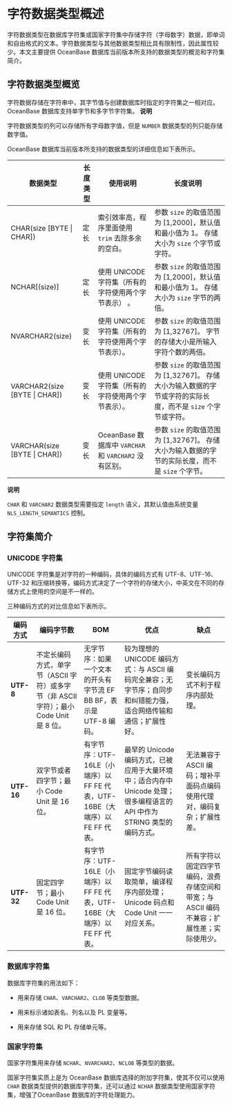 字符数据类型概述 
=============================

字符数据类型在数据库字符集或国家字符集中存储字符（字母数字）数据，即单词和自由格式的文本。字符数据类型与其他数据类型相比具有限制性，因此属性较少。本文主要提供 OceanBase 数据库当前版本所支持的数据类型的概览和字符集简介。

字符数据类型概览 
-----------------------------

字符数据存储在字符串中，其字节值与创建数据库时指定的字符集之一相对应。OceanBase 数据库支持单字节和多字节字符集。
**说明**



字符数据类型的列可以存储所有字母数字值，但是 `NUMBER` 数据类型的列只能存储数字值。

OceanBase 数据库当前版本所支持的数据类型的详细信息如下表所示。


|            **数据类型**             | **长度类型** |                  **使用说明**                   |                                       **长度说明**                                        |
|---------------------------------|----------|---------------------------------------------|---------------------------------------------------------------------------------------|
| CHAR(size \[BYTE \| CHAR\])     | 定长       | 索引效率高，程序里面使用 `trim` 去除多余的空白。                | 参数 `size` 的取值范围为 \[1,2000\]，默认值和最小值为 1。 存储大小为 `size` 个字节或字符。          |
| NCHAR\[(size)\]                 | 定长       | 使用 UNICODE 字符集（所有的字符使用两个字节表示） 。             | 参数 `size` 的取值范围为 \[1,2000\]，默认值和最小值为 1。 存储大小为 `size` 字节的两倍。           |
| NVARCHAR2(size)                 | 变长       | 使用 UNICODE 字符集（所有的字符使用两个字节表示）。              | 参数 `size` 的取值范围为 \[1,32767\]。 字节的存储大小是所输入字符个数的两倍。                     |
| VARCHAR2(size \[BYTE \| CHAR\]) | 变长       | 使用 UNICODE 字符集（所有的字符使用两个字节表示）。              | 参数 `size` 的取值范围为 \[1,32767\]。 存储大小为输入数据的字节或字符的实际长度，而不是 `size` 个字节或字符。 |
| VARCHAR(size \[BYTE \| CHAR\])  | 变长       | OceanBase 数据库中 `VARCHAR` 和 `VARCHAR2` 没有区别。 | 参数 `size` 的取值范围为 \[1,32767\]。 存储大小为输入数据的字节的实际长度，而不是 `size` 个字节。       |


**说明**



`CHAR` 和 `VARCHAR2` 数据类型需要指定 `length` 语义，其默认值由系统变量 `NLS_LENGTH_SEMANTICS` 控制。

字符集简介 
--------------------------

### UNICODE 字符集 

UNICODE 字符集是对字符的一种编码，具体的编码方式有 UTF-8、UTF-16、UTF-32 和压缩转换等，编码方式决定了一个字符的存储大小，中英文在不同的存储方式上使用的空间是不一样的。

三种编码方式的对比信息如下表所示。


|  **编码方式**  |                         **编码字节数**                         |                        **BOM**                        |                                    **优点**                                    |                      **缺点**                      |
|------------|-----------------------------------------------------------|-------------------------------------------------------|------------------------------------------------------------------------------|--------------------------------------------------|
| **UTF-8**  | 不定长编码方式，单字节（ASCII 字符）或多字节（非 ASCII 字符）；最小 Code Unit 是 8 位。 | 无字节序：如果一个文本的开头有字节流 EF BB BF，表示是 UTF-8 编码。             | 较为理想的 UNICODE 编码方式：与 ASCII 编码完全兼容；无字节序；自同步和纠错能力强，适合网络传输和通信；扩展性好。             | 变长编码方式不利于程序内部处理。                                 |
| **UTF-16** | 双字节或者四字节；最小 Code Unit 是 16 位。                             | 有字节序：UTF-16LE（小端序）以 FF FE 代表，UTF-16BE（大端序）以 FE FF 代表。 | 最早的 Unicode 编码方式，已被应用于大量环境中；适合内存中 Unicode 处理；很多编程语言的 API 中作为 STRING 类型的编码方式。 | 无法兼容于 ASCII 编码；增补平面码点编码使用代理对，编码复杂；扩展性差。          |
| **UTF-32** | 固定四字节；最小 Code Unit 是 16 位。                                | 有字节序：UTF-16LE（小端序）以 FF FE 代表，UTF-16BE（大端序）以 FE FF 代表。 | 固定字节编码读取简单，编译程序内部处理；Unicode 码点和 Code Unit 一一对应关系。                            | 所有字符以固定四字节编码，浪费存储空间和带宽；与 ASCII 编码不兼容；扩展性差；实际使用少。 |



### 数据库字符集 

数据库字符集的用法如下：

* 用来存储 `CHAR`、`VARCHAR2`、`CLOB` 等类型数据。

  

* 用来标示诸如表名、列名以及 PL 变量等。

  

* 用来存储 SQL 和 PL 存储单元等。

  




### 国家字符集 

国家字符集用来存储 `NCHAR`、`NVARCHAR2`、`NCLOB` 等类型的数据。

国家字符集实质上是为 OceanBase 数据库选择的附加字符集，使其不仅可以使用 `CHAR` 数据类型提供的数据库字符集，还可以通过 `NCHAR` 数据类型使用国家字符集，增强了OceanBase 数据库的字符处理能力。
